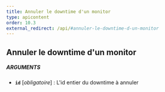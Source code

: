 ```yaml
---
title: Annuler le downtime d'un monitor
type: apicontent
order: 10.3
external_redirect: /api/#annuler-le-downtime-d-un-monitor
---
```


## Annuler le downtime d'un monitor
##### ARGUMENTS
* **`id`** [*obligatoire*] :
    L'id entier du downtime à annuler

